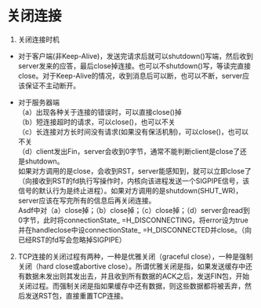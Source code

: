 # 关闭连接
1. 关闭连接时机  
 - 对于客户端(非Keep-Alive)，发送完请求后就可以shutdown()写端，然后收到server发来的应答，最后close掉连接。也可以不shutdown()写，等读完直接close。对于Keep-Alive的情况，收到消息后可以断，也可以不断，server应该保证不主动断开。

 - 对于服务器端  
（a）出现各种关于连接的错误时，可以直接close()掉  
（b）短连接超时的请求，可以close()，也可以不关  
（c）长连接对方长时间没有请求(如果没有保活机制)，可以close()，也可以不关  
（d）client发出Fin，server会收到0字节，通常不能判断client是close了还是shutdown。  
  如果对方调用的是close，会收到RST，server能感知到，就可以立即close了（向接收到RST的fd执行写操作时，内核向该进程发送一个SIGPIPE信号，该信号的默认行为是终止进程）。如果对方调用的是shutdown(SHUT_WR)，server应该在写完所有的信息后再关闭连接。  
  Asdf中对（a）close掉；（b）close掉；（c）close掉；（d）server会read到0字节，此时将connectionState_ =H_DISCONNECTING，将error设为true并在handleclose中设connectionState_ =H_DISCONNECTED并close。（向已经RST的fd写会忽略掉SIGPIPE）

2. TCP连接的关闭过程有两种，一种是优雅关闭（graceful close），一种是强制关闭（hard close或abortive close）。所谓优雅关闭是指，如果发送缓存中还有数据未发出则其发出去，并且收到所有数据的ACK之后，发送FIN包，开始关闭过程。而强制关闭是指如果缓存中还有数据，则这些数据都将被丢弃，然后发送RST包，直接重置TCP连接。
